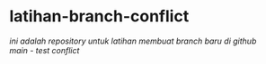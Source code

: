 # latihan-branch-conflict
*ini adalah repository untuk latihan membuat branch baru di github*  
*main - test conflict*
